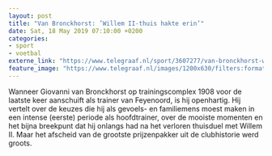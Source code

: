 ```yaml
---
layout: post
title: "Van Bronckhorst: ’Willem II-thuis hakte erin’"
date: Sat, 18 May 2019 07:10:00 +0200
categories: 
- sport 
- voetbal 
externe_link: "https://www.telegraaf.nl/sport/3607277/van-bronckhorst-willem-ii-thuis-hakte-erin"
feature_image: "https://www.telegraaf.nl/images/1200x630/filters:format(jpeg):quality(80)/cdn-kiosk-api.telegraaf.nl/fe57afea-78f6-11e9-98d5-0217670beecd.jpg"
---
```


<p class="intro">Wanneer Giovanni van Bronckhorst op trainingscomplex 1908 voor de laatste keer aanschuift als trainer van Feyenoord, is hij openhartig. Hij vertelt over de keuzes die hij als gevoels- en familiemens moest maken in een intense (eerste) periode als hoofdtrainer, over de mooiste momenten en het bijna breekpunt dat hij onlangs had na het verloren thuisduel met Willem II. Maar het afscheid van de grootste prijzenpakker uit de clubhistorie werd groots.</p>
